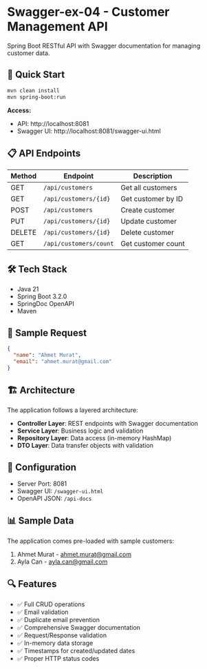 # Swagger-ex-04 - Customer Management API

Spring Boot RESTful API with Swagger documentation for managing customer data.

## 🚀 Quick Start

```bash
mvn clean install
mvn spring-boot:run
```

**Access:**
- API: http://localhost:8081
- Swagger UI: http://localhost:8081/swagger-ui.html

## 📋 API Endpoints

| Method | Endpoint | Description |
|--------|----------|-------------|
| GET | `/api/customers` | Get all customers |
| GET | `/api/customers/{id}` | Get customer by ID |
| POST | `/api/customers` | Create customer |
| PUT | `/api/customers/{id}` | Update customer |
| DELETE | `/api/customers/{id}` | Delete customer |
| GET | `/api/customers/count` | Get customer count |

## 🛠️ Tech Stack

- Java 21
- Spring Boot 3.2.0
- SpringDoc OpenAPI
- Maven

## 📝 Sample Request

```json
{
  "name": "Ahmet Murat",
  "email": "ahmet.murat@gmail.com"
}
```

## 🏗️ Architecture

The application follows a layered architecture:

- **Controller Layer**: REST endpoints with Swagger documentation
- **Service Layer**: Business logic and validation
- **Repository Layer**: Data access (in-memory HashMap)
- **DTO Layer**: Data transfer objects with validation

## 🔧 Configuration

- Server Port: 8081
- Swagger UI: `/swagger-ui.html`
- OpenAPI JSON: `/api-docs`

## 📊 Sample Data

The application comes pre-loaded with sample customers:
1. Ahmet Murat - ahmet.murat@gmail.com
2. Ayla Can - ayla.can@gmail.com  

## 🔍 Features

- ✅ Full CRUD operations
- ✅ Email validation
- ✅ Duplicate email prevention
- ✅ Comprehensive Swagger documentation
- ✅ Request/Response validation
- ✅ In-memory data storage
- ✅ Timestamps for created/updated dates
- ✅ Proper HTTP status codes 
